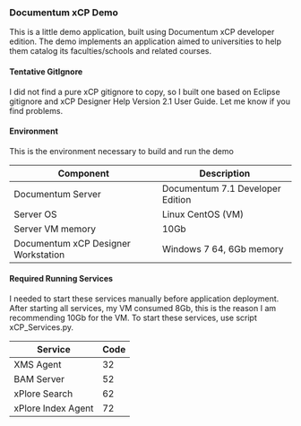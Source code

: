 ### Documentum xCP Demo

This is a little demo application, built using Documentum xCP developer edition. The demo implements an application aimed to universities to help them catalog its faculties/schools and related courses.


#### Tentative GitIgnore
I did not find a pure xCP gitignore to copy, so I built one based on Eclipse gitignore and xCP Designer Help Version 2.1 User Guide. Let me know if you find problems.


#### Environment

This is the environment necessary to build and run the demo

Component | Description
----------|------------
Documentum Server | Documentum 7.1 Developer Edition
Server OS | Linux CentOS (VM)
Server VM memory | 10Gb
Documentum xCP Designer Workstation | Windows 7 64, 6Gb memory


#### Required Running Services
I needed to start these services manually before application deployment. After starting all services, my VM consumed 8Gb, this is the reason I am recommending 10Gb for the VM.
To start these services, use script xCP_Services.py.


Service | Code
----------|------------
XMS Agent | 32
BAM Server | 52
xPlore Search | 62
xPlore Index Agent | 72

